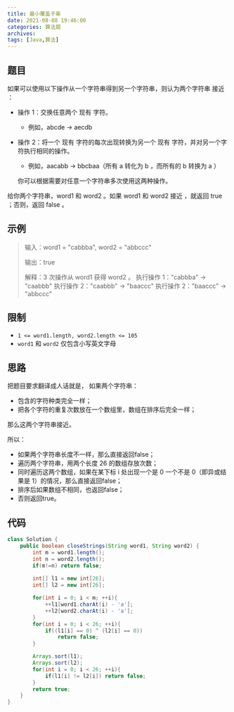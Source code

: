 ```yaml
---
title: 最小覆盖子串
date: 2021-08-08 19:46:00
categories: 算法题
archives:
tags: [Java,算法]
---
```


## 题目

如果可以使用以下操作从一个字符串得到另一个字符串，则认为两个字符串 接近 ：

- 操作 1：交换任意两个 现有 字符。

  - 例如，abcde -> aecdb

- 操作 2：将一个 现有 字符的每次出现转换为另一个 现有 字符，并对另一个字符执行相同的操作。

  - 例如，aacabb -> bbcbaa（所有 a 转化为 b ，而所有的 b 转换为 a ）

  你可以根据需要对任意一个字符串多次使用这两种操作。

给你两个字符串，word1 和 word2 。如果 word1 和 word2 接近 ，就返回 true ；否则，返回 false 。

## 示例

> 输入：word1 = "cabbba", word2 = "abbccc"
>
> 输出：true
>
> 解释：3 次操作从 word1 获得 word2 。
> 执行操作 1："cabbba" -> "caabbb"
> 执行操作 2："caabbb" -> "baaccc"
> 执行操作 2："baaccc" -> "abbccc"

<!--more-->

## 限制

- `1 <= word1.length, word2.length <= 105`
- `word1` 和 `word2` 仅包含小写英文字母

## 思路

把题目要求翻译成人话就是，
如果两个字符串：

- 包含的字符种类完全一样；
- 把各个字符的重复次数放在一个数组里，数组在排序后完全一样；

那么这两个字符串接近。

所以：

- 如果两个字符串长度不一样，那么直接返回false；
- 遍历两个字符串，用两个长度 26 的数组存放次数；
- 同时遍历这两个数组，如果在某下标 i 处出现一个是 0 一个不是 0（即异或结果是 1）的情况，那么直接返回false；
- 排序后如果数组不相同，也返回false；
- 否则返回true。

## 代码

```java
class Solution {
    public boolean closeStrings(String word1, String word2) {
        int m = word1.length();
        int n = word2.length();
        if(m!=n) return false;
        
        int[] l1 = new int[26];
        int[] l2 = new int[26];

        for(int i = 0; i < m; ++i){
            ++l1[word1.charAt(i) - 'a'];
            ++l2[word2.charAt(i) - 'a'];
        }
        for(int i = 0; i < 26; ++i){
            if((l1[i] == 0) ^ (l2[i] == 0))
                return false; 
        }

        Arrays.sort(l1);
        Arrays.sort(l2);
        for(int i = 0; i < 26; ++i){
            if(l1[i] != l2[i]) return false;
        }
        return true;
    }
}
```



